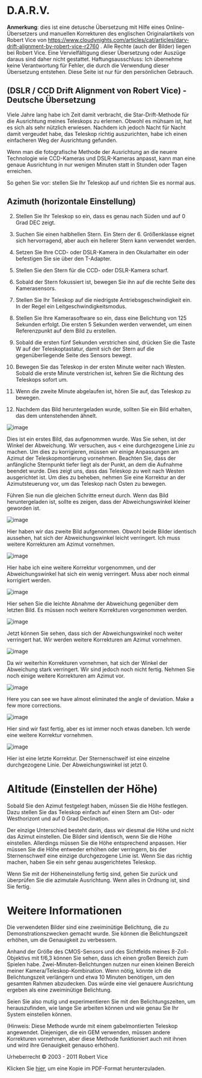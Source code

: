 # D.A.R.V.

**Anmerkung**: dies ist eine detusche Übersetzung mit Hilfe eines Online-Übersetzers und manuellen Korrekturen des englischen Originalartikels von Robert Vice von https://www.cloudynights.com/articles/cat/articles/darv-drift-alignment-by-robert-vice-r2760 . Alle Rechte (auch der Bilder) liegen bei Robert Vice. Eine Vervielfältigung dieser Übersetzung oder Auszüge daraus sind daher nicht gestattet. Haftungsausschluss: Ich übernehme keine Verantwortung für Fehler, die durch die Verwendung dieser Übersetzung entstehen. Diese Seite ist nur für den persönlichen Gebrauch. 

## (DSLR / CCD Drift Alignment von Robert Vice) - Deutsche Übersetzung

Viele Jahre lang habe ich Zeit damit verbracht, die Star-Drift-Methode für die Ausrichtung meines Teleskops zu erlernen.  Obwohl es mühsam ist, hat es sich als sehr nützlich erwiesen.  Nachdem ich jedoch Nacht für Nacht damit vergeudet habe, das Teleskop richtig auszurichten, habe ich einen einfacheren Weg der Ausrichtung gefunden.

Wenn man die fotografische Methode der Ausrichtung an die neuere Technologie wie CCD-Kameras und DSLR-Kameras anpasst, kann man eine genaue Ausrichtung in nur wenigen Minuten statt in Stunden oder Tagen erreichen.

So gehen Sie vor: stellen Sie Ihr Teleskop auf und richten Sie es normal aus.

## Azimuth (horizontale Einstellung)

2.  Stellen Sie Ihr Teleskop so ein, dass es genau nach Süden und auf 0 Grad DEC zeigt.

3.  Suchen Sie einen halbhellen Stern.  Ein Stern der 6. Größenklasse eignet sich hervorragend, aber auch ein hellerer Stern kann verwendet werden.

4.  Setzen Sie Ihre CCD- oder DSLR-Kamera in den Okularhalter ein oder befestigen Sie sie über den T-Adapter.

5.  Stellen Sie den Stern für die CCD- oder DSLR-Kamera scharf.

6.  Sobald der Stern fokussiert ist, bewegen Sie ihn auf die rechte Seite des Kamerasensors.

7.  Stellen Sie Ihr Teleskop auf die niedrigste Antriebsgeschwindigkeit ein.  In der Regel ein Leitgeschwindigkeitsmodus.

8.  Stellen Sie Ihre Kamerasoftware so ein, dass eine Belichtung von 125 Sekunden erfolgt.  Die ersten 5 Sekunden werden verwendet, um einen Referenzpunkt auf dem Bild zu erstellen.

9.  Sobald die ersten fünf Sekunden verstrichen sind, drücken Sie die Taste W auf der Teleskoptastatur, damit sich der Stern auf die gegenüberliegende Seite des Sensors bewegt.

10. Bewegen Sie das Teleskop in der ersten Minute weiter nach Westen.  Sobald die erste Minute verstrichen ist, kehren Sie die Richtung des Teleskops sofort um.

11. Wenn die zweite Minute abgelaufen ist, hören Sie auf, das Teleskop zu bewegen.

12. Nachdem das Bild heruntergeladen wurde, sollten Sie ein Bild erhalten, das dem untenstehenden ähnelt.

![image](https://github.com/apos/d_a_r_v/assets/456034/48e8a3ed-07aa-48c4-82b9-1adbc3d02c2e)

Dies ist ein erstes Bild, das aufgenommen wurde.  Was Sie sehen, ist der Winkel der Abweichung. Wir versuchen, aus < eine durchgezogene Linie zu machen.  Um dies zu korrigieren, müssen wir einige Anpassungen am Azimut der Teleskopmontierung vornehmen.  Beachten Sie, dass der anfängliche Sternpunkt tiefer liegt als der Punkt, an dem die Aufnahme beendet wurde.  Dies zeigt uns, dass das Teleskop zu weit nach Westen ausgerichtet ist.  Um dies zu beheben, nehmen Sie eine Korrektur an der Azimutsteuerung vor, um das Teleskop nach Osten zu bewegen.

Führen Sie nun die gleichen Schritte erneut durch.  Wenn das Bild heruntergeladen ist, sollte es zeigen, dass der Abweichungswinkel kleiner geworden ist.

![image](https://github.com/apos/d_a_r_v/assets/456034/19b85bb7-23dd-4d24-b58d-3dd13a7a88c5)

Hier haben wir das zweite Bild aufgenommen.  Obwohl beide Bilder identisch aussehen, hat sich der Abweichungswinkel leicht verringert.  Ich muss weitere Korrekturen am Azimut vornehmen.

![image](https://github.com/apos/d_a_r_v/assets/456034/cd5a7f20-51da-4e49-a64e-24757b35f393)

Hier habe ich eine weitere Korrektur vorgenommen, und der Abweichungswinkel hat sich ein wenig verringert.  Muss aber noch einmal korrigiert werden.

![image](https://github.com/apos/d_a_r_v/assets/456034/928e4bf2-6f4b-488d-bcf2-527579f1f4b4)

Hier sehen Sie die leichte Abnahme der Abweichung gegenüber dem letzten Bild.  Es müssen noch weitere Korrekturen vorgenommen werden.

![image](https://github.com/apos/d_a_r_v/assets/456034/98b7636b-c3f9-4f0e-9386-e74cac3454bd)

Jetzt können Sie sehen, dass sich der Abweichungswinkel noch weiter verringert hat.  Wir werden weitere Korrekturen am Azimut vornehmen.

![image](https://github.com/apos/d_a_r_v/assets/456034/5f8995dc-30bc-43e7-85df-457b063fec6a)

Da wir weiterhin Korrekturen vornehmen, hat sich der Winkel der Abweichung stark verringert.  Wir sind jedoch noch nicht fertig.  Nehmen Sie noch einige weitere Korrekturen am Azimut vor.

![image](https://github.com/apos/d_a_r_v/assets/456034/f66d3e1f-1a87-4c1c-a040-4ddc8008fb6a)

Here you can see we have almost eliminated the angle of deviation.  Make a few more corrections.

![image](https://github.com/apos/d_a_r_v/assets/456034/e13be248-b579-4119-a999-24ba3e5d0473)

Hier sind wir fast fertig, aber es ist immer noch etwas daneben.  Ich werde eine weitere Korrektur vornehmen.

![image](https://github.com/apos/d_a_r_v/assets/456034/c9b0bb31-791b-4e2a-a8c8-d46173f728e2)


Hier ist eine letzte Korrektur.  Der Sternenschweif ist eine einzelne durchgezogene Linie.  Der Abweichungswinkel ist jetzt 0.

# Altitude (Einstellen der Höhe)
Sobald Sie den Azimut festgelegt haben, müssen Sie die Höhe festlegen.  Dazu stellen Sie das Teleskop einfach auf einen Stern am Ost- oder Westhorizont und auf 0 Grad Declination.

Der einzige Unterschied besteht darin, dass wir diesmal die Höhe und nicht das Azimut einstellen.  Die Bilder sind identisch, wenn Sie die Höhe einstellen.  Allerdings müssen Sie die Höhe entsprechend anpassen.  Hier müssen Sie die Höhe entweder erhöhen oder verringern, bis der Sternenschweif eine einzige durchgezogene Linie ist.  Wenn Sie das richtig machen, haben Sie ein sehr genau ausgerichtetes Teleskop. 

Wenn Sie mit der Höheneinstellung fertig sind, gehen Sie zurück und überprüfen Sie die azimutale Ausrichtung.  Wenn alles in Ordnung ist, sind Sie fertig.

# Weitere Informationen

Die verwendeten Bilder sind eine zweiminütige Belichtung, die zu Demonstrationszwecken gemacht wurde.  Sie können die Belichtungszeit erhöhen, um die Genauigkeit zu verbessern.

Anhand der Größe des CMOS-Sensors und des Sichtfelds meines 8-Zoll-Objektivs mit f/6,3 können Sie sehen, dass ich einen großen Bereich zum Spielen habe.  Zwei-Minuten-Belichtungen nutzen nur einen kleinen Bereich meiner Kamera/Teleskop-Kombination.  Wenn nötig, könnte ich die Belichtungszeit verlängern und etwa 10 Minuten benötigen, um den gesamten Rahmen abzudecken.  Das würde eine viel genauere Ausrichtung ergeben als eine zweiminütige Belichtung.

Seien Sie also mutig und experimentieren Sie mit den Belichtungszeiten, um herauszufinden, wie lange Sie arbeiten können und wie genau Sie Ihr System einstellen können.

(Hinweis: Diese Methode wurde mit einem gabelmontierten Teleskop angewendet.  Diejenigen, die ein GEM verwenden, müssen andere Korrekturen vornehmen, aber diese Methode funktioniert auch mit ihnen und wird ihre Genauigkeit genauso erhöhen).

Urheberrecht © 2003 - 2011
Robert Vice

Klicken Sie [hier](http://rcfotos.selfip.net/darv/DARV.pdf), um eine Kopie im PDF-Format herunterzuladen.
